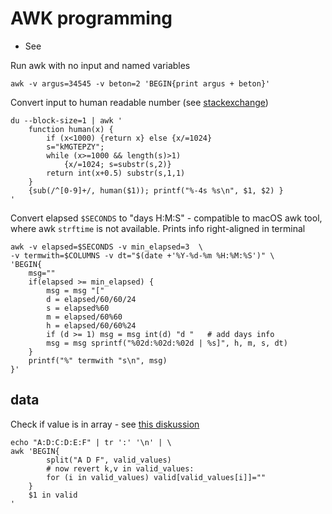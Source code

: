 # AWK programming

* See  



Run awk with no input and named variables

    awk -v argus=34545 -v beton=2 'BEGIN{print argus + beton}'


Convert input to human readable number (see [stackexchange](https://unix.stackexchange.com/questions/44040/a-standard-tool-to-convert-a-byte-count-into-human-kib-mib-etc-like-du-ls1))

    du --block-size=1 | awk '
        function human(x) {
            if (x<1000) {return x} else {x/=1024}
            s="kMGTEPZY";
            while (x>=1000 && length(s)>1)
                {x/=1024; s=substr(s,2)}
            return int(x+0.5) substr(s,1,1)
        }
        {sub(/^[0-9]+/, human($1)); printf("%-4s %s\n", $1, $2) }
    '

Convert elapsed `$SECONDS` to "days H:M:S" - compatible to macOS 
awk tool, where awk `strftime` is not available. Prints info
right-aligned in terminal

    awk -v elapsed=$SECONDS -v min_elapsed=3  \
    -v termwith=$COLUMNS -v dt="$(date +'%Y-%d-%m %H:%M:%S')" \
    'BEGIN{    
        msg=""
        if(elapsed >= min_elapsed) {
            msg = msg "["
            d = elapsed/60/60/24	
            s = elapsed%60
            m = elapsed/60%60
            h = elapsed/60/60%24
            if (d >= 1) msg = msg int(d) "d "   # add days info
            msg = msg sprintf("%02d:%02d:%02d | %s]", h, m, s, dt)      
        }
        printf("%" termwith "s\n", msg)
    }'


data
----

Check if value is in array - see [this diskussion](https://stackoverflow.com/questions/26746361/check-if-an-awk-array-contains-a-value)

    echo "A:D:C:D:E:F" | tr ':' '\n' | \
    awk 'BEGIN{ 
            split("A D F", valid_values) 
            # now revert k,v in valid_values:
            for (i in valid_values) valid[valid_values[i]]=""
        }  
        $1 in valid
    '



